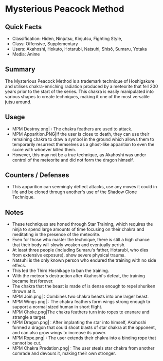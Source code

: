 # Mysterious Peacock Method

## Quick Facts
- Classification: Hiden, Ninjutsu, Kinjutsu, Fighting Style,
- Class: Offensive, Supplementary
- Users: Akahoshi, Hokuto, Hotarubi, Natsuhi, Shisō, Sumaru, Yotaka
- Media: Anime

## Summary
The Mysterious Peacock Method is a trademark technique of Hoshigakure and utilises chakra-enriching radiation produced by a meteorite that fell 200 years prior to the start of the series. This chakra is easily manipulated into various shapes to create techniques, making it one of the most versatile jutsu around.

## Usage
- MPM Destroy.png| : The chakra feathers are used to attack.
- MPM Apparition.PNG|If the user is close to death, they can use their remaining chakra to draw a symbol in the ground which allows them to temporarily resurrect themselves as a ghost-like apparition to even the score with whoever killed them.
- However, this may not be a true technique, as Akahoshi was under control of the meteorite and did not form the dragon himself.

## Counters / Defenses
- This apparition can seemingly deflect attacks, use any moves it could in life and be cloned through another's use of the Shadow Clone Technique.

## Notes
- These techniques are honed through Star Training, which requires the ninja to spend large amounts of time focusing on their chakra and meditating in the presence of the meteorite.
- Even for those who master the technique, there is still a high chance that their body will slowly weaken and eventually perish.
- At least three people (including Sumaru's father, Hotarubi, who dies from extensive exposure), show severe physical trauma.
- Natsuhi is the only known person who endured the training with no side effecs.
- This led the Third Hoshikage to ban the training.
- With the meteor's destruction after Akahoshi's defeat, the training became lost forever.
- The chakra that the beast is made of is dense enough to repel shuriken thrown at it.
- MPM Join.png| : Combines two chakra beasts into one larger beast.
- MPM Wings.png| : The chakra feathers form wings strong enough to support a normal sized human in short flight.
- MPM Choke.png|The chakra feathers turn into ropes to ensnare and strangle a target.
- MPM Dragon.png| : After implanting the star into himself, Akahoshi formed a dragon that could shoot blasts of star chakra at the opponent, and can also grow wings to increase its power.
- MPM Rope.png| : The user extends their chakra into a binding rope that cannot be cut.
- MPM Chakra Predation.png| : The user steals star chakra from another comrade and devours it, making their own stronger.
